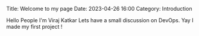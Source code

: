 Title: Welcome to my page
Date: 2023-04-26 16:00
Category: Introduction

Hello People I'm Viraj Katkar Lets have a small discussion on DevOps.
Yay I made my first project !

